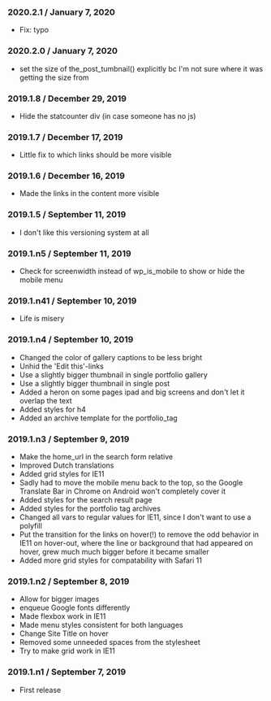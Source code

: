 ### 2020.2.1 / January 7, 2020
* Fix: typo

### 2020.2.0 / January 7, 2020
* set the size of the_post_tumbnail() explicitly bc I'm not sure where it was getting the size from

### 2019.1.8 / December 29, 2019
* Hide the statcounter div (in case someone has no js)

### 2019.1.7 / December 17, 2019
* Little fix to which links should be more visible

### 2019.1.6 / December 16, 2019
* Made the links in the content more visible

### 2019.1.5 / September 11, 2019
* I don't like this versioning system at all

### 2019.1.n5 / September 11, 2019
* Check for screenwidth instead of wp_is_mobile to show or hide the mobile menu

### 2019.1.n41 / September 10, 2019
* Life is misery

### 2019.1.n4 / September 10, 2019
* Changed the color of gallery captions to be less bright
* Unhid the 'Edit this'-links
* Use a slightly bigger thumbnail in single portfolio gallery
* Use a slightly bigger thumbnail in single post
* Added a heron on some pages ipad and big screens and don't let it overlap the text
* Added styles for h4
* Added an archive template for the portfolio_tag

### 2019.1.n3 / September 9, 2019
* Make the home_url in the search form relative
* Improved Dutch translations
* Added grid styles for IE11
* Sadly had to move the mobile menu back to the top, so the Google Translate Bar in Chrome on Android won't completely cover it
* Added styles for the search result page
* Added styles for the portfolio tag archives
* Changed all vars to regular values for IE11, since I don't want to use a polyfill
* Put the transition for the links on hover(!) to remove the odd behavior in IE11 on hover-out, where the line or background that had appeared on hover, grew much much bigger before it became smaller
* Added more grid styles for compatability with Safari 11

### 2019.1.n2 / September 8, 2019
* Allow for bigger images
* enqueue Google fonts differently
* Made flexbox work in IE11
* Made menu styles consistent for both languages
* Change Site Title on hover
* Removed some unneeded spaces from the stylesheet
* Try to make grid work in IE11

### 2019.1.n1 / September 7, 2019
* First release
